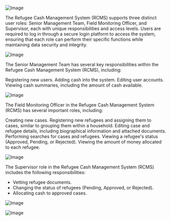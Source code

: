 ![Image](https://github.com/users/wainainapete/projects/3/assets/48982403/6dd750bc-31d1-4f1d-be1f-bf5df697385b)

The Refugee Cash Management System (RCMS) supports three distinct user roles: Senior Management Team, Field Monitoring Officer, and Supervisor, each with unique responsibilities and access levels. Users are required to log in through a secure login platform to access the system, ensuring that each role can perform their specific functions while maintaining data security and integrity.





![Image](https://github.com/users/wainainapete/projects/3/assets/48982403/877c2f51-836f-43e3-a2dd-cce43e1623c4)

The Senior Management Team has several key responsibilities within the Refugee Cash Management System (RCMS), including:

Registering new users.
Adding cash into the system.
Editing user accounts.
Viewing cash summaries, including the amount of cash available.




![Image](https://github.com/users/wainainapete/projects/3/assets/48982403/28a84bb8-e21f-49ae-9d82-36535b2c2142)

The Field Monitoring Officer in the Refugee Cash Management System (RCMS) has several important roles, including:

Creating new cases.
Registering new refugees and assigning them to cases, similar to grouping them within a household.
Editing case and refugee details, including biographical information and attached documents.
Performing searches for cases and refugees.
Viewing a refugee's status (Approved, Pending, or Rejected).
Viewing the amount of money allocated to each refugee.



![Image](https://github.com/users/wainainapete/projects/3/assets/48982403/09f18358-fefb-4b33-83a6-a7c23d895904)

The Supervisor role in the Refugee Cash Management System (RCMS) includes the following responsibilities:

- Vetting refugee documents.
- Changing the status of refugees (Pending, Approved, or Rejected).
- Allocating cash to approved cases.



![Image](https://github.com/users/wainainapete/projects/3/assets/48982403/d0eb3a6a-40f8-4931-9cdc-386a8856f1ce)



![Image](https://github.com/users/wainainapete/projects/3/assets/48982403/d48da210-0621-4c47-8c81-e8593b39870b)
